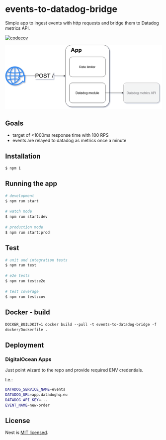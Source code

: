 # events-to-datadog-bridge
Simple app to ingest events with http requests and bridge them to Datadog metrics API.

[![codecov](https://codecov.io/gh/dkhorev/events-to-datadog-bridge/branch/main/graph/badge.svg?token=4F0LJGL8HG)](https://codecov.io/gh/dkhorev/events-to-datadog-bridge)

![schema](docs/events-to-datadog-bridge.drawio.png)


## Goals
- target of <1000ms response time with 100 RPS
- events are relayed to datadog as metrics once a minute

## Installation

```bash
$ npm i
```

## Running the app

```bash
# development
$ npm run start

# watch mode
$ npm run start:dev

# production mode
$ npm run start:prod
```

## Test

```bash
# unit and integration tests
$ npm run test

# e2e tests
$ npm run test:e2e

# test coverage
$ npm run test:cov
```

## Docker - build

`DOCKER_BUILDKIT=1 docker build --pull -t events-to-datadog-bridge -f docker/Dockerfile .`

## Deployment

### DigitalOcean Apps

Just point wizard to the repo and provide required ENV credentials.

I.e.:
```bash
DATADOG_SERVICE_NAME=events
DATADOG_URL=app.datadoghq.eu
DATADOG_API_KEY=...
EVENT_NAME=new-order
```

## License

Nest is [MIT licensed](LICENSE).

